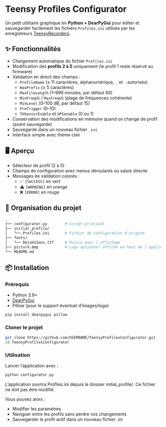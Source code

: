 # Teensy Profiles Configurator

Un petit utilitaire graphique en **Python + DearPyGui** pour éditer et sauvegarder facilement les fichiers `Profiles.ini` utilisés par les enregistreurs [TeensyRecorders](https://framagit.org/PiBatRecorderPojects/TeensyRecorders).

## ✨ Fonctionnalités

- Chargement automatique du fichier `Profiles.ini`
- Modification des **profils 2 à 5** uniquement (le profil 1 reste réservé au firmware)
- Validation en direct des champs :
  - `ProfileName` (≤ 11 caractères, alphanumérique, `_` et `-` autorisés)
  - `WavPrefix` (≤ 5 caractères)
  - `MaxFileLength` (1–999 minutes, par défaut 60)
  - `MinFreqUS` / `MaxFreqUS` (plage de fréquences cohérente)
  - `MinLevel` (0–100 dB, par défaut 15)
  - `PreTrigger` (0–10)
  - `THSensorEnable` et `GPSenable` (0 ou 1)
- Conservation des modifications en mémoire quand on change de profil (avant sauvegarde)
- Sauvegarde dans un nouveau fichier `.ini`
- Interface simple avec thème clair

## 🖥️ Aperçu

- Sélecteur de profil (2 à 5)
- Champs de configuration avec menus déroulants ou saisie directe
- Messages de validation colorés :
  - ✅ `[SUCCESS]` en vert
  - ⚠️ `[WARNING]` en orange
  - ❌ `[ERROR]` en rouge

## 📂 Organisation du projet

```bash
. 
├── configurator.py        # Script principal
├── initial_profile/
│   └── Profiles.ini       # Fichier de configuration d'origine
├── fonts/
│   └── DejaVuSans.ttf     # Police pour l'affichage
├── picture.bmp            # Logo optionnel affiché en haut de l'application
└── README.md
```

## 📦 Installation

### Prérequis

- Python 3.9+
- [DearPyGui](https://github.com/hoffstadt/DearPyGui)
- Pillow (pour le support éventuel d’images/logo)

```bash
pip install dearpygui pillow
```

### Cloner le projet

```bash
git clone https://github.com/USERNAME/TeensyProfilesConfigurator.git
cd TeensyProfilesConfigurator
```

### Utilisation

Lancer l’application avec :

```bash
python configurator.py
```

L’application ouvrira Profiles.ini depuis le dossier initial_profile/. Ce fichier ne doit pas être modifié.

Vous pouvez alors :
* Modifier les paramètres
* Naviguer entre les profils sans perdre vos changements
* Sauvegarder le profil actif dans un nouveau fichier .ini